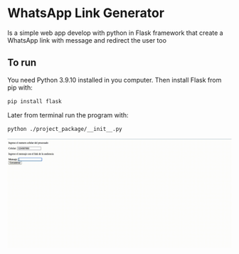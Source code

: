 # WhatsApp Link Generator

Is a simple web app develop with python in Flask framework that create a WhatsApp link with message and redirect the user too

## To run

You need Python 3.9.10 installed in you computer. Then install Flask from pip with:

```Bash
pip install flask
```

Later from terminal run the program with:

```Bash
python ./project_package/__init__.py
```

![alt](assets/demo.gif)